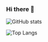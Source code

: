 ### Hi there 👋

<!--
**c-santana-sp/c-santana-sp** is a ✨ _special_ ✨ repository because its `README.md` (this file) appears on your GitHub profile.

Here are some ideas to get you started:

- 🔭 I’m currently working on ...
- 🌱 I’m currently learning ...
- 👯 I’m looking to collaborate on ...
- 🤔 I’m looking for help with ...
- 💬 Ask me about ...
- 📫 How to reach me: ...
- 😄 Pronouns: ...
- ⚡ Fun fact: ...
-->


![GitHub stats](https://github-readme-stats.vercel.app/api?username=c-santana-sp&show_icons=true&theme=dark)

![Top Langs](https://github-readme-stats.vercel.app/api/top-langs/?username=c-santana-sp&theme=dark)
